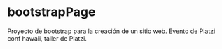 # bootstrapPage
Proyecto de bootstrap para la creación de un sitio web. Evento de Platzi conf hawaii, taller de Platzi.
